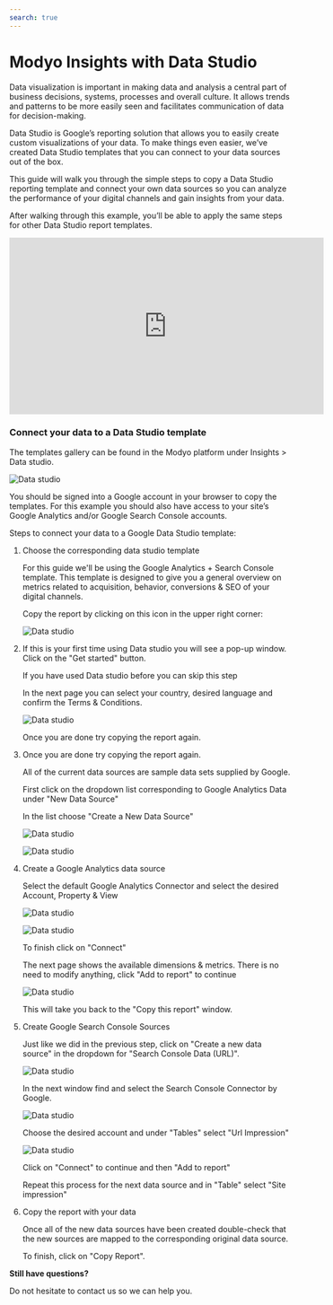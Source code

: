 ```yaml
---
search: true
---
```


# Modyo Insights with Data Studio

Data visualization is important in making data and analysis a central part of business decisions, systems, processes and overall culture. It allows trends and patterns to be more easily seen and facilitates communication of data for decision-making.

Data Studio is Google’s reporting solution that allows you to easily create custom visualizations of your data. To make things even easier, we’ve created Data Studio templates that you can connect to your data sources out of the box.

This guide will walk you through the simple steps to copy a Data Studio reporting template and connect your own data sources so you can analyze the performance of your digital channels and gain insights from your data. 

After walking through this example, you’ll be able to apply the same steps for other Data Studio report templates.

<iframe width="560" height="315" src="https://www.youtube.com/embed/AMNY32HIO0g" frameborder="0" allow="accelerometer; autoplay; encrypted-media; gyroscope; picture-in-picture" allowfullscreen></iframe>

### Connect your data to a Data Studio template

The templates gallery can be found in the Modyo platform under Insights > Data studio.

![Data studio](/assets/img/insights/0.png)

You should be signed into a Google account in your browser to copy the templates. For this example you should also have access to your site’s Google Analytics and/or Google Search Console accounts.

Steps to connect your data to a Google Data Studio template:

1. Choose the corresponding data studio template

    For this guide we'll be using the Google Analytics + Search Console template. This template is designed to give you a general overview on metrics related to acquisition, behavior, conversions & SEO of your digital channels.

    Copy the report by clicking on this icon in the upper right corner:

    ![Data studio](/assets/img/insights/1.png)

2. If this is your first time using Data studio you will see a pop-up window. Click on the "Get started" button.

    If you have used Data studio before you can skip this step

    In the next page you can select your country, desired language and confirm the Terms & Conditions.

    ![Data studio](/assets/img/insights/2.png)

    Once you are done try copying the report again.

3. Once you are done try copying the report again.

    All of the current data sources are sample data sets supplied by Google.

    First click on the dropdown list corresponding to Google Analytics Data under "New Data Source"

    In the list choose "Create a New Data Source"

    ![Data studio](/assets/img/insights/3.png)

    ![Data studio](/assets/img/insights/4.png)

4. Create a Google Analytics data source

    Select the default Google Analytics Connector and select the desired Account, Property & View

    ![Data studio](/assets/img/insights/5.png)

    ![Data studio](/assets/img/insights/6.png)

    To finish click on "Connect"

    The next page shows the available dimensions & metrics. There is no need to modify anything, click "Add to report" to continue

    ![Data studio](/assets/img/insights/7.png)

    This will take you back to the "Copy this report" window. 

5. Create Google Search Console Sources

    Just like we did in the previous step, click on "Create a new data source" in the dropdown for "Search Console Data (URL)".

    ![Data studio](/assets/img/insights/8.png)

    In the next window find and select the Search Console Connector by Google.

    ![Data studio](/assets/img/insights/9.png)

    Choose the desired account and under "Tables" select "Url Impression"

    ![Data studio](/assets/img/insights/10.png)

    Click on "Connect" to continue and then "Add to report"

    Repeat this process for the next data source and in "Table" select "Site impression"

6. Copy the report with your data

    Once all of the new data sources have been created double-check that the new sources are mapped to the corresponding original data source.

    To finish, click on "Copy Report".

**Still have questions?**

Do not hesitate to contact us so we can help you.





